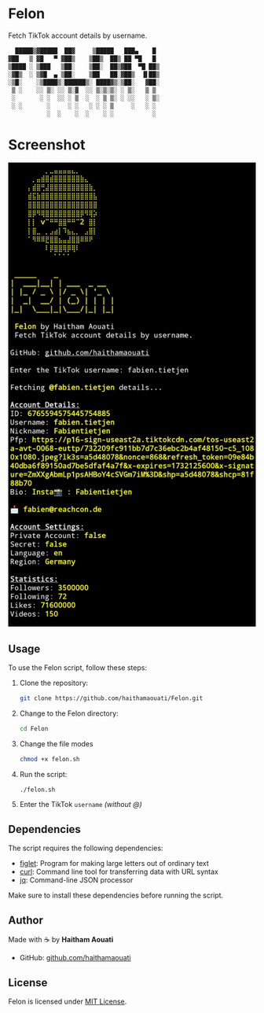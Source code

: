 # Felon
Fetch TikTok account details by username.

```
  █████▒▓█████  ██▓     ▒█████   ███▄    █ 
▓██   ▒ ▓█   ▀ ▓██▒    ▒██▒  ██▒ ██ ▀█   █ 
▒████ ░ ▒███   ▒██░    ▒██░  ██▒▓██  ▀█ ██▒
░▓█▒  ░ ▒▓█  ▄ ▒██░    ▒██   ██░▓██▒  ▐▌██▒
░▒█░    ░▒████▒░██████▒░ ████▓▒░▒██░   ▓██░
 ▒ ░    ░░ ▒░ ░░ ▒░▓  ░░ ▒░▒░▒░ ░ ▒░   ▒ ▒ 
 ░       ░ ░  ░░ ░ ▒  ░  ░ ▒ ▒░ ░ ░░   ░ ▒░
 ░ ░       ░     ░ ░   ░ ░ ░ ▒     ░   ░ ░ 
           ░  ░    ░  ░    ░ ░           ░ 
```

# Screenshot

![screenshot](https://raw.githubusercontent.com/haithamaouati/Felon/refs/heads/main/screenshot.jpg)

## Usage

To use the Felon script, follow these steps:

1. Clone the repository:

    ```bash
    git clone https://github.com/haithamaouati/Felon.git
    ```

2. Change to the Felon directory:

    ```bash
    cd Felon
    ```
    
3. Change the file modes
    ```bash
    chmod +x felon.sh
    ```
    
5. Run the script:

    ```bash
    ./felon.sh
    ```

6. Enter the TikTok `username` _(without @)_

## Dependencies

The script requires the following dependencies:

- [figlet](http://www.figlet.org/): Program for making large letters out of ordinary text
- [curl](https://curl.se/): Command line tool for transferring data with URL syntax
- [jq](https://stedolan.github.io/jq/): Command-line JSON processor

Make sure to install these dependencies before running the script.

## Author

Made with :coffee: by **Haitham Aouati**
  - GitHub: [github.com/haithamaouati](https://github.com/haithamaouati)

## License

Felon is licensed under [MIT License](LICENSE).
